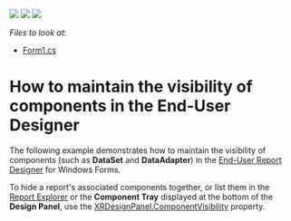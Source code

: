 <!-- default badges list -->
![](https://img.shields.io/endpoint?url=https://codecentral.devexpress.com/api/v1/VersionRange/128601796/10.2.3%2B)
[![](https://img.shields.io/badge/Open_in_DevExpress_Support_Center-FF7200?style=flat-square&logo=DevExpress&logoColor=white)](https://supportcenter.devexpress.com/ticket/details/E905)
[![](https://img.shields.io/badge/📖_How_to_use_DevExpress_Examples-e9f6fc?style=flat-square)](https://docs.devexpress.com/GeneralInformation/403183)
<!-- default badges end -->
<!-- default file list -->
*Files to look at*:

* [Form1.cs](./CS/HideComponentTray/Form1.cs)
<!-- default file list end -->
# How to maintain the visibility of components in the End-User Designer


<p>The following example demonstrates how to maintain the visibility of components (such as <strong>DataSet</strong> and <strong>DataAdapter</strong>) in the <a href="http://documentation.devexpress.com/#XtraReports/CustomDocument1198"><u>End-User Report Designer</u></a> for Windows Forms.</p><p>To hide a report's associated components together, or list them in the <a href="http://documentation.devexpress.com/#XtraReports/CustomDocument4258"><u>Report Explorer</u></a> or the <strong>Component Tray</strong> displayed at the bottom of the <strong>Design Panel</strong>, use the <a href="http://documentation.devexpress.com/#XtraReports/DevExpressXtraReportsUserDesignerXRDesignPanel_ComponentVisibilitytopic"><u>XRDesignPanel.ComponentVisibility</u></a> property.</p>

<br/>


